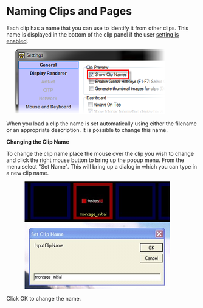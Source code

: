 <h1>Naming Clips and Pages</h1>
<p>Each clip has a name that you can use to identify it from other clips. 
 This name is displayed in the bottom of the clip panel if the user <a class="rvts11" href="../../Reference/Setup/Settings/Settings.md">setting 
 is enabled</a>.</p>
<p style="margin-left: 24px;"><img alt="" src="../../images/SettingsClipNames.png" border="0" class="hcp2"></p>
<p>When you load a clip the name is set automatically using either the 
 filename or an appropriate description. It is possible to change this 
 name.</p>
<p style="font-weight: bold;">Changing the Clip Name</p>
<p>To change the clip name place the mouse over the clip you wish to change 
 and click the right mouse button to bring up the popup menu. From the 
 menu select &quot;Set Name&quot;. This will bring up a dialog in which 
 you can type in a new clip name.</p>
<p style="margin-left: 48px;"><img alt="" src="../../images/img_222.jpg" border="0" class="hcp2"></p>
<p>Click OK to change the name.</p>
